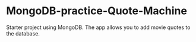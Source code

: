 # MongoDB-practice-Quote-Machine
Starter project using MongoDB. The app allows you to add movie quotes to the database.

